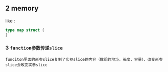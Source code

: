 ## 2 memory
like :
```go
type map struct {
}
```

### 3  `function参数传递slice` 
`funciton里面的形参slice复制了实参slice的内容（数组的地址，长度，容量），改变形参slice会改变实参slice` 
